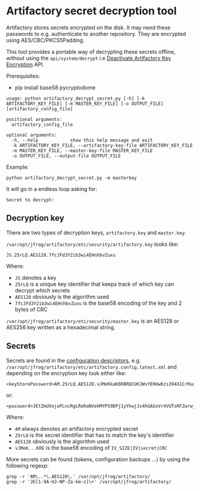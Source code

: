 Artifactory secret decryption tool
==================================

Artifactory stores secrets encrypted on the disk. It may need these passwords to e.g. authenticate to another repository. They are encrypted using AES/CBC/PKCS5Padding.

This tool provides a portable way of decrypting these secrets offline, without using the `api/system/decrypt` i.e [Deactivate Artifactory Key Encryption](https://jfrog.com/help/r/jfrog-rest-apis/deactivate-artifactory-key-encryption) API.

Prerequisites:
- pip install base58 pycryptodome
```
usage: python artifactory_decrypt_secret.py [-h] [-k ARTIFACTORY_KEY_FILE] [-m MASTER_KEY_FILE] [-o OUTPUT_FILE] [artifactory_config_file]

positional arguments:
  artifactory_config_file

optional arguments:
  -h, --help            show this help message and exit
  -k ARTIFACTORY_KEY_FILE, --artifactory-key-file ARTIFACTORY_KEY_FILE
  -m MASTER_KEY_FILE, --master-key-file MASTER_KEY_FILE
  -o OUTPUT_FILE, --output-file OUTPUT_FILE
```
Example:
```
python artifactory_decrypt_secret.py -m masterkey
```
It will go in a endless loop asking for:
```
Secret to decrypt:
```

Decryption key
--------------

There are two types of decryption keys, ```artifactory.key``` and ```master.key```.

```/var/opt/jfrog/artifactory/etc/security/artifactory.key``` looks like:
```
JS.25rLQ.AES128.7fcJFd3Y2ib3wi4EHnhbvZuxu
```

Where:

* ```JS``` denotes a key
* ```25rLQ``` is a unique key identifier that keeps track of which key can decrypt which secrets
* ```AES128``` obviously is the algorithm used
* ```7fcJFd3Y2ib3wi4EHnhbvZuxu``` is the base58 encoding of the key and 2 bytes of CRC

```/var/opt/jfrog/artifactory/etc/security/master.key``` is an AES128 or AES256 key written as a hexadecimal string.


Secrets
-------

Secrets are found in the [configuration descriptors](https://www.jfrog.com/confluence/display/JFROG/Configuration+Files#ConfigurationFiles-GlobalConfigurationDescriptor), e.g. ```/var/opt/jfrog/artifactory/etc/artifactory.config.latest.xml``` and depending on the encryption key look either like:
```
<keyStorePassword>AM.25rLQ.AES128.vJMeKkaK6RBRQCUKJWvYEHUw6zs394X1CrRugvJsQGPanhMgQ5be8yjWDhJYC4BEz2KRE</keyStorePassword>
```
or:
```
<password>JEtZmUVojoPLncRgLReRaNVekMYP59DPj1yYhwjJv4hGAGxVr4VUTsRFZwrwjeaz1tFjA4L</password>
```

Where:

* ```AM``` always denotes an artifactory encrypted secret
* ```25rLQ``` is the secret identifier that has to match the key's identifier
* ```AES128``` obviously is the algorithm used
* ```vJMeK...KRE``` is the base58 encoding of ```IV_SIZE|IV|secret|CRC```

More secrets can be found (tokens, configuration backups ...) by using the following regexp:
```
grep -r 'AM\..*\.AES128\.' /var/opt/jfrog/artifactory/
grep -r 'JE[1-9A-HJ-NP-Za-km-z]\+' /var/opt/jfrog/artifactory/
```
